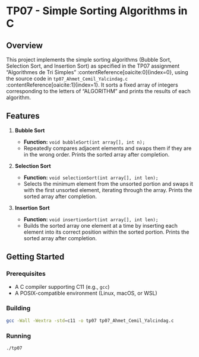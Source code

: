 # TP07 - Simple Sorting Algorithms in C

## Overview

This project implements the simple sorting algorithms (Bubble Sort, Selection Sort, and Insertion Sort) as specified in the TP07 assignment “Algorithmes de Tri Simples” :contentReference[oaicite:0]{index=0}, using the source code in `tp07_Ahmet_Cemil_Yalcindag.c` :contentReference[oaicite:1]{index=1}. It sorts a fixed array of integers corresponding to the letters of “ALGORITHM” and prints the results of each algorithm.

## Features

1. **Bubble Sort**  
   - **Function:** `void bubbleSort(int array[], int n);`  
   - Repeatedly compares adjacent elements and swaps them if they are in the wrong order. Prints the sorted array after completion.

2. **Selection Sort**  
   - **Function:** `void selectionSort(int array[], int len);`  
   - Selects the minimum element from the unsorted portion and swaps it with the first unsorted element, iterating through the array. Prints the sorted array after completion.

3. **Insertion Sort**  
   - **Function:** `void insertionSort(int array[], int len);`  
   - Builds the sorted array one element at a time by inserting each element into its correct position within the sorted portion. Prints the sorted array after completion.

## Getting Started

### Prerequisites

- A C compiler supporting C11 (e.g., `gcc`)  
- A POSIX-compatible environment (Linux, macOS, or WSL)

### Building

```sh
gcc -Wall -Wextra -std=c11 -o tp07 tp07_Ahmet_Cemil_Yalcindag.c
```

### Running

```sh
./tp07
```
